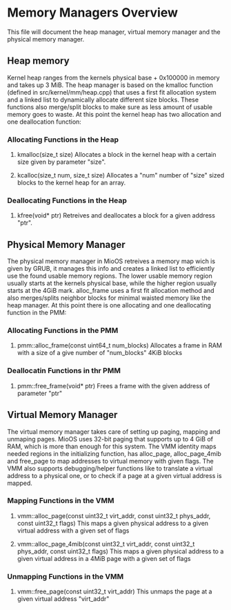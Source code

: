 # Memory Managers Overview

This file will document the heap manager, virtual memory manager and the physical memory manager.

## Heap memory

Kernel heap ranges from the kernels physical base + 0x100000 in memory and takes up 3 MiB.
The heap manager is based on the kmalloc function (defined in src/kernel/mm/heap.cpp) that  uses a first fit allocation system and a linked list to dynamically allocate different size blocks. These functions also merge/split blocks to make sure as less amount of usable memory goes to waste.
At this point the kernel heap has two allocation and one deallocation function: 

### Allocating Functions in the Heap 
1. kmalloc(size_t size)
    Allocates a block in the kernel heap with a certain size given by parameter "size".

2. kcalloc(size_t num, size_t size)
    Allocates a "num" number of "size" sized blocks to the kernel heap for an array.

### Deallocating Functions in the Heap
1. kfree(void* ptr)
    Retreives and deallocates a block for a given address "ptr".


## Physical Memory Manager

The physical memory manager in MioOS retreives a memory map wich is given by GRUB, it manages this info and creates a linked list to efficiently use the found usable memory regions.
The lower usable memory region usually starts at the kernels physical base, while the higher region usually starts at the 4GiB mark. alloc_frame uses a first fit allocation method and also merges/splits neighbor blocks for minimal waisted memory like the heap manager. At this point there is one allocating and one deallocating function in the PMM:

### Allocating Functions in the PMM
1. pmm::alloc_frame(const uint64_t num_blocks)
    Allocates a frame in RAM with a size of a give number of "num_blocks" 4KiB blocks

### Deallocatin Functions in thr PMM
1. pmm::free_frame(void* ptr)
    Frees a frame with the given address of parameter "ptr"

## Virtual Memory Manager

The virtual memory manager takes care of setting up paging, mapping and unmaping pages. MioOS uses 32-bit paging that supports up to 4 GiB of RAM, which is more than enough for this system. The VMM identity maps needed regions in the initializing function, has alloc_page, alloc_page_4mib and free_page to map addresses to virtual memory with given flags. The VMM also supports debugging/helper functions like to translate a virtual address to a physical one, or to check if a page at a given virtual address is mapped.

### Mapping Functions in the VMM
1. vmm::alloc_page(const uint32_t virt_addr, const uint32_t phys_addr, const uint32_t flags)
    This maps a given physical address to a given virtual address with a given set of flags

2. vmm::alloc_page_4mib(const uint32_t virt_addr, const uint32_t phys_addr, const uint32_t flags)
    This maps a given physical address to a given virtual address in a 4MiB page with a given set of flags

### Unmapping Functions in the VMM
1. vmm::free_page(const uint32_t virt_addr)
    This unmaps the page at a given virtual address "virt_addr"
    